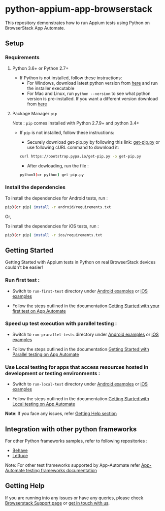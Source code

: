 # python-appium-app-browserstack

This repository demonstrates how to run Appium tests using Python on BrowserStack App Automate.

## Setup

### Requirements

1. Python 3.6+ or Python 2.7+

    - If Python is not installed, follow these instructions:
        - For Windows, download latest python version from [here](https://www.python.org/downloads/windows/) and run the installer executable
        - For Mac and Linux, run `python --version` to see what python version is pre-installed. If you want a different version download from [here](https://www.python.org/downloads/)

2. Package Manager `pip`

    Note : `pip` comes installed with Python 2.7.9+ and python 3.4+

    - If `pip` is not installed, follow these instructions:
        - Securely download get-pip.py by following this link: [get-pip.py](https://bootstrap.pypa.io/get-pip.py) or use following cURL command to download it:

        ```sh
        curl https://bootstrap.pypa.io/get-pip.py -o get-pip.py
        ```

        - After dowloading, run the file :

        ```sh
        python3(or python) get-pip.py
        ```

### Install the dependencies

To install the dependencies for Android tests, run :

```sh
pip3(or pip) install -r android/requirements.txt
```

Or,

To install the dependencies for iOS tests, run :

```sh
pip3(or pip) install -r ios/requirements.txt
```

## Getting Started

Getting Started with Appium tests in Python on real BrowserStack devices couldn't be easier!

### **Run first test :**

- Switch to `run-first-test` directory under [Android examples](android/examples/run-first-test) or [iOS examples](ios/examples/run-first-test)

- Follow the steps outlined in the documentation [Getting Started with your first test on App Automate](https://www.browserstack.com/docs/app-automate/appium/getting-started/python)

### **Speed up test execution with parallel testing :**

- Switch to `run-prarallel-tests` directory under [Android examples](android/examples/run-parallel-tests) or [iOS examples](ios/examples/run-parallel-tests)

- Follow the steps outlined in the documentation [Getting Started with Parallel testing on App Automate](https://www.browserstack.com/docs/app-automate/appium/getting-started/python/parallelize-tests)

### **Use Local testing for apps that access resources hosted in development or testing environments :**

- Switch to `run-local-test` directory under [Android examples](android/examples/run-local-test) or [iOS examples](ios/examples/run-local-test)

- Follow the steps outlined in the documentation [Getting Started with Local testing on App Automate](https://www.browserstack.com/docs/app-automate/appium/getting-started/python/local-testing)

**Note**: If you face any issues, refer [Getting Help section](#Getting-Help)

## Integration with other python frameworks

For other Python frameworks samples, refer to following repositories :

- [Behave](https://github.com/browserstack/behave-appium-app-browserstack)
- [Lettuce](https://github.com/browserstack/lettuce-appium-app-browserstack)

Note: For other test frameworks supported by App-Automate refer [App-Automate testing frameworks documentation](https://www.browserstack.com/docs?product=app-automate)

## Getting Help

If you are running into any issues or have any queries, please check [Browserstack Support page](https://www.browserstack.com/support/app-automate) or [get in touch with us](https://www.browserstack.com/contact?ref=help).